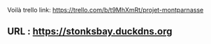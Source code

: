 Voilà
trello link: https://trello.com/b/t9MhXmRt/projet-montparnasse

## URL : https://stonksbay.duckdns.org
